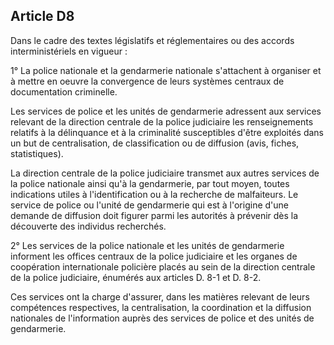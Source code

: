 Article D8
----
Dans le cadre des textes législatifs et réglementaires ou des accords
interministériels en vigueur :

1° La police nationale et la gendarmerie nationale s'attachent à organiser et à
mettre en oeuvre la convergence de leurs systèmes centraux de documentation
criminelle.

Les services de police et les unités de gendarmerie adressent aux services
relevant de la direction centrale de la police judiciaire les renseignements
relatifs à la délinquance et à la criminalité susceptibles d'être exploités dans
un but de centralisation, de classification ou de diffusion (avis, fiches,
statistiques).

La direction centrale de la police judiciaire transmet aux autres services de la
police nationale ainsi qu'à la gendarmerie, par tout moyen, toutes indications
utiles à l'identification ou à la recherche de malfaiteurs. Le service de police
ou l'unité de gendarmerie qui est à l'origine d'une demande de diffusion doit
figurer parmi les autorités à prévenir dès la découverte des individus
recherchés.

2° Les services de la police nationale et les unités de gendarmerie informent
les offices centraux de la police judiciaire et les organes de coopération
internationale policière placés au sein de la direction centrale de la police
judiciaire, énumérés aux articles D. 8-1 et D. 8-2.

Ces services ont la charge d'assurer, dans les matières relevant de leurs
compétences respectives, la centralisation, la coordination et la diffusion
nationales de l'information auprès des services de police et des unités de
gendarmerie.
